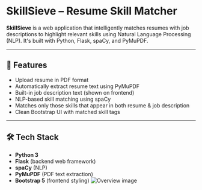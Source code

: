 # SkillSieve – Resume Skill Matcher

**SkillSieve** is a web application that intelligently matches resumes with job descriptions to highlight relevant skills using Natural Language Processing (NLP). It's built with Python, Flask, spaCy, and PyMuPDF.

---

## 🔧 Features

- Upload resume in PDF format
- Automatically extract resume text using PyMuPDF
- Built-in job description text (shown on frontend)
- NLP-based skill matching using spaCy
- Matches only those skills that appear in both resume & job description
- Clean Bootstrap UI with matched skill tags

---

## 🛠️ Tech Stack

- **Python 3**
- **Flask** (backend web framework)
- **spaCy** (NLP)
- **PyMuPDF** (PDF text extraction)
- **Bootstrap 5** (frontend styling)
![Overview image](Templates/im.jpg)
